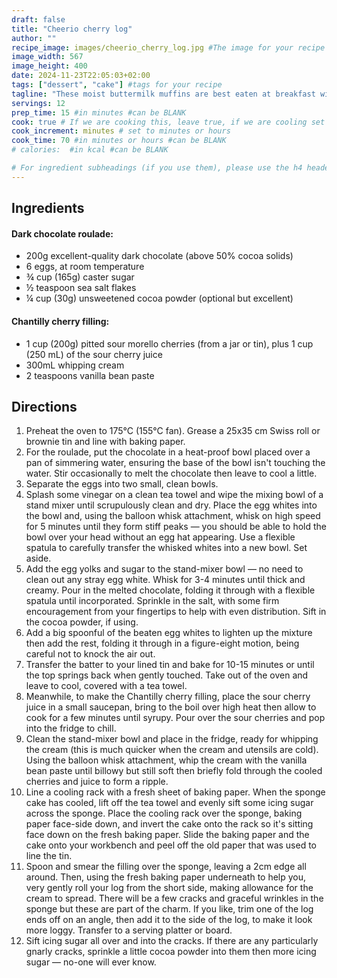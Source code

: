 ```yaml
---
draft: false
title: "Cheerio cherry log"
author: ""
recipe_image: images/cheerio_cherry_log.jpg #The image for your recipe
image_width: 567
image_height: 400
date: 2024-11-23T22:05:03+02:00
tags: ["dessert", "cake"] #tags for your recipe
tagline: "These moist buttermilk muffins are best eaten at breakfast with a dab of peanut butter"
servings: 12
prep_time: 15 #in minutes #can be BLANK
cook: true # If we are cooking this, leave true, if we are cooling set to false
cook_increment: minutes # set to minutes or hours
cook_time: 70 #in minutes or hours #can be BLANK
# calories:  #in kcal #can be BLANK

# For ingredient subheadings (if you use them), please use the h4 header.  For print view I have those elements targeted
---
```



## Ingredients

#### Dark chocolate roulade:
- 200g excellent-quality dark chocolate (above 50% cocoa solids)
- 6 eggs, at room temperature
- ¾ cup (165g) caster sugar
- ½ teaspoon sea salt flakes
- ¼ cup (30g) unsweetened cocoa powder (optional but excellent)

#### Chantilly cherry filling:
- 1 cup (200g) pitted sour morello cherries (from a jar or tin), plus 1 cup (250 mL) of the sour cherry juice
- 300mL whipping cream
- 2 teaspoons vanilla bean paste


## Directions

1. Preheat the oven to 175°C  (155°C fan). Grease a 25x35 cm Swiss roll or brownie tin and line with baking paper.
2. For the roulade, put the chocolate in a heat-proof bowl placed over a pan of simmering water, ensuring the base of the bowl isn't touching the water. Stir occasionally to melt the chocolate then leave to cool a little.
3. Separate the eggs into two small, clean bowls.
4. Splash some vinegar on a clean tea towel and wipe the mixing bowl of a stand mixer until scrupulously clean and dry. Place the egg whites into the bowl and, using the balloon whisk attachment, whisk on high speed for 5 minutes until they form stiff peaks — you should be able to hold the bowl over your head without an egg hat appearing. Use a flexible spatula to carefully transfer the whisked whites into a new bowl. Set aside.
5. Add the egg yolks and sugar to the stand-mixer bowl — no need to clean out any stray egg white. Whisk for 3-4 minutes until thick and creamy. Pour in the melted chocolate, folding it through with a flexible spatula until incorporated. Sprinkle in the salt, with some firm encouragement from your fingertips to help with even distribution. Sift in the cocoa powder, if using.
6. Add a big spoonful of the beaten egg whites to lighten up the mixture then add the rest, folding it through in a figure-eight motion, being careful not to knock the air out.
7. Transfer the batter to your lined tin and bake for 10-15 minutes or until the top springs back when gently touched. Take out of the oven and leave to cool, covered with a tea towel.
8. Meanwhile, to make the Chantilly cherry filling, place the sour cherry juice in a small saucepan, bring to the boil over high heat then allow to cook for a few minutes until syrupy. Pour over the sour cherries and pop into the fridge to chill.
9. Clean the stand-mixer bowl and place in the fridge, ready for whipping the cream (this is much quicker when the cream and utensils are cold). Using the balloon whisk attachment, whip the cream with the vanilla bean paste until billowy but still soft then briefly fold through the cooled cherries and juice to form a ripple.
10. Line a cooling rack with a fresh sheet of baking paper. When the sponge cake has cooled, lift off the tea towel and evenly sift some icing sugar across the sponge. Place the cooling rack over the sponge, baking paper face-side down, and invert the cake onto the rack so it's sitting face down on the fresh baking paper. Slide the baking paper and the cake onto your workbench and peel off the old paper that was used to line the tin.
11. Spoon and smear the filling over the sponge, leaving a 2cm edge all around. Then, using the fresh baking paper underneath to help you, very gently roll your log from the short side, making allowance for the cream to spread. There will be a few cracks and graceful wrinkles in the sponge but these are part of the charm. If you like, trim one of the log ends off on an angle, then add it to the side of the log, to make it look more loggy. Transfer to a serving platter or board.
12. Sift icing sugar all over and into the cracks. If there are any particularly gnarly cracks, sprinkle a little cocoa powder into them then more icing sugar — no-one will ever know.
